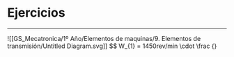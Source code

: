 # Ejercicios
---
![[GS_Mecatronica/1º Año/Elementos de maquinas/9. Elementos de transmisión/Untitled Diagram.svg]]
$$ W_{1} = 1450rev/min \\cdot \frac {}